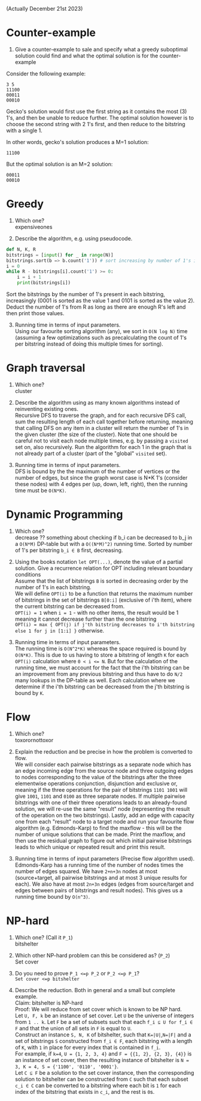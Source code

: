 (Actually December 21st 2023)

# Counter-example

1) Give a counter-example to sale and specify what a greedy suboptimal solution could find and what the optimal solution is for the counter-example  

Consider the following example:
```
3 5
11100
00011
00010
```

Gecko's solution would first use the first string as it contains the most (3) 1's, and then be unable to reduce further. The optimal solution however is to choose the second string with 2 1's first, and then reduce to the bitstring with a single 1.

In other words, gecko's solution produces a M=1 solution:
```
11100
```

But the optimal solution is an M=2 solution:
```
00011
00010
```

# Greedy

1) Which one?  
expensiveones

2) Describe the algorithm, e.g. using pseudocode.  
```python
def N, K, R
bitstrings = [input() for _ in range(N)]
bitstrings.sort(b => b.count('1')) # sort increasing by number of 1's in bitstring
i = 0
while R - bitstrings[i].count('1') >= 0:
    i = i + 1
    print(bitstrings[i])
```
Sort the bitstrings by the number of 1's present in each bitstring, increasingly (0001 is sorted as the value 1 and 0101 is sorted as the value 2).
Deduct the number of 1's from R as long as there are enough R's left and then print those values.

3) Running time in terms of input parameters.  
Using our favourite sorting algorithm (any), we sort in `O(N log N)` time (assuming a few optimizations such as precalculating the count of 1's per bitstring instead of doing this multiple times for sorting).

# Graph traversal

1) Which one?  
cluster

2) Describe the algorithm using as many known algorithms instead of reinventing existing ones.  
Recursive DFS to traverse the graph, and for each recursive DFS call, sum the resulting length of each call together before returning, meaning that calling DFS on any item in a cluster will return the number of 1's in the given cluster (the size of the cluster). Note that one should be careful not to visit each node multiple times, e.g. by passing a `visited` set on, also recursively. Run the algorithm for each 1 in the graph that is not already part of a cluster (part of the "global" `visited` set).

3) Running time in terms of input parameters.  
DFS is bound by the the maximum of the number of vertices or the number of edges, but since the graph worst case is N*K 1's (consider these nodes) with 4 edges per (up, down, left, right), then the running time must be `O(N*K)`. 

# Dynamic Programming

1) Which one?  
decrease ?? something about checking if b_i can be decreased to b_j in a `O(N*M)` DP-table but with a `O((N*M)^2)` running time. Sorted by number of 1's per bitstring `b_i ∈ B` first, decreasing.

2) Using the books notation `let OPT(...)`, denote the value of a partial solution. Give a recurrence relation for OPT including relevant boundary conditions  
Assume that the list of bitstrings `B` is sorted in decreasing order by the number of 1's in each bitstring.  
We will define `OPT(i)` to be a function that returns the maximum number of bitstrings in the set of bitstrings `B[0:i]` (exclusive of i'th item), where the current bitstring can be decreased from.  
`OPT(i) = 1` when `i = 1` - with no other items, the result would be 1 meaning it cannot decrease further than the one bitstring  
`OPT(i) = max { OPT(j) if j'th bitstring decreases to i'th bitstring else 1 for j in [1:i] }` otherwise.

3) Running time in terms of input parameters.  
The running time is `O(N^2*K)` whereas the space required is bound by `O(N*K)`. This is due to us having to store a bitstring of length `K` for each `OPT(i)` calculation where `0 < i <= N`. But for the calculation of the running time, we must account for the fact that the i'th bitstring can be an improvement from any previous bitstring and thus have to do `N/2` many lookups in the DP-table as well. Each calculation where we determine if the i'th bitstring can be decreased from the j'th bitstring is bound by `K`.  

# Flow

1) Which one?  
toxorornottoxor

2) Explain the reduction and be precise in how the problem is converted to flow.  
We will consider each pairwise bitstrings as a separate node which has an edge incoming edge from the source node and three outgoing edges to nodes corresponding to the value of the bitstrings after the three elementwise operations conjunction, disjunction and exclusive or, meaning if the three operations for the pair of bitstrings `1101 1001` will give `1001`, `1101` and `0100` as three separate nodes. If multiple pairwise bitstrings with one of their three operations leads to an already-found solution, we will re-use the same "result" node (representing the result of the operation on the two bitstrings). Lastly, add an edge with capacity one from each "result" node to a target node and run your favourite flow algorithm (e.g. Edmonds-Karp) to find the maxflow - this will be the number of unique solutions that can be made. Print the maxflow, and then use the residual graph to figure out which initial pairwise bitstrings leads to which unique or repeated result and print this result.

3) Running time in terms of input parameters (Precise flow algorithm used).  
Edmonds-Karp has a running time of the number of nodes times the number of edges squared. We have `2+n+3n` nodes at most (source+target, all pairwise bitstrings and at most 3 unique results for each). We also have at most `2n+3n` edges (edges from source/target and edges between pairs of bitstrings and result nodes). This gives us a running time bound by `O(n^3)`.

# NP-hard

1) Which one? (Call it `P_1`)  
bitshelter

2) Which other NP-hard problem can this be considered as? (`P_2`)  
Set cover

3) Do you need to prove `P_1 <=p P_2` or `P_2 <=p P_1`?  
`Set cover <=p bitshelter`

4) Describe the reduction. Both in general and a small but complete example.  
Claim: bitshelter is NP-hard  
Proof: We will reduce from set cover which is known to be NP hard.  
Let `U, F, k` be an instance of set cover. Let `U` be the universe of integers from `1 .. k`. Let `F` be a set of subsets such that each `f_i ⊆ U for f_i ∈ F` and that the union of all sets in `F` is equal to `U`.  
Construct an instance `S, N, K` of bitshelter, such that `K=|U|`,`N=|F|` and a set of bitstrings `S` constructed from `f_i ∈ F`, each bitstring with a length of `K`, with `1` in place for every index that is contained in `f_i`.  
For example, if `k=4`, `U = {1, 2, 3, 4}` and `F = {{1, 2}, {2, 3}, {4}}` is an instance of set cover, then the resulting instance of bitshelter is `N = 3, K = 4, S = {'1100', '0110', '0001'}`.  
Let `C ⊆ F` be a solution to the set cover instance, then the corresponding solution to bitshelter can be constructed from `C` such that each subset `c_i ∈ C` can be converted to a bitstring where each bit is `1` for each index of the bitstring that exists in `c_i`, and the rest is `0`s.

